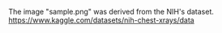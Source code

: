 The image "sample.png" was derived from the NIH's dataset.  
https://www.kaggle.com/datasets/nih-chest-xrays/data
